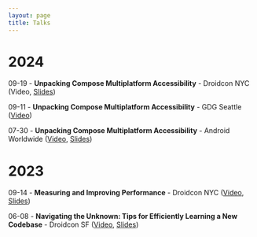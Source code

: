 ```yaml
---
layout: page
title: Talks
---
```


# 2024

09-19 - **Unpacking Compose Multiplatform Accessibility** - Droidcon NYC (Video, [Slides](https://speakerdeck.com/cmarsch/droidcon-nyc-2024-unpacking-compose-multiplatform-accessibility))

09-11 - **Unpacking Compose Multiplatform Accessibility** - GDG Seattle ([Video](https://www.youtube.com/watch?v=wSr-fQA12PY))

07-30 - **Unpacking Compose Multiplatform Accessibility** - Android Worldwide ([Video](https://www.youtube.com/watch?v=kRekYKQwa4w&list=PLjQD4n5Df70GJg3ljMDhDtFTbdQgjPsm0&index=14), [Slides](https://speakerdeck.com/cmarsch/android-worldwide-july-2024-unpacking-compose-multiplatform-accessibility))

# 2023

09-14 - **Measuring and Improving Performance** - Droidcon NYC ([Video](https://www.droidcon.com/2023/10/06/measuring-and-improving-performance-insights-from-one-of-cash-apps-main-screens/), [Slides](https://speakerdeck.com/cmarsch/measuring-and-improving-performance-insights-from-one-of-cash-apps-main-screens-droidcon-nyc-2023))

06-08 - **Navigating the Unknown: Tips for Efficiently Learning a New Codebase** - Droidcon SF ([Video](https://www.droidcon.com/2023/07/20/navigating-the-unknown-tips-for-efficiently-learning-a-new-codebase/), [Slides](https://speakerdeck.com/cmarsch/navigating-the-unknown-tips-for-efficiently-learning-a-new-codebase))
